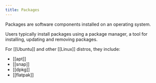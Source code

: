 ```yaml
---
title: Packages
---
```


Packages are software components installed on an operating system.

Users typically install packages using a package manager,
a tool for installing, updating and removing packages.

For [[Ubuntu]] and other [[Linux]] distros, they include:

- [[apt]]
- [[snap]]
- [[dpkg]]
- [[flatpak]]
